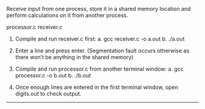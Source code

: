 Receive input from one process, store it in a shared memory location
and perform calculations on it from another process.


processor.c
receiver.c

1. Compile and run receiver.c first:
	a. gcc receiver.c -o a.out
	b. ./a.out

2. Enter a line and press enter. (Segmentation fault occurs otherwise
as there won’t be anything in the shared memory)

3. Compile and run processor.c from another terminal window:
	a. gcc processor.c -o b.out
	b. ./b.out

4. Once enough lines are entered in the first terminal window, open
digits.out to check output.

---------------------------------------------------------------------